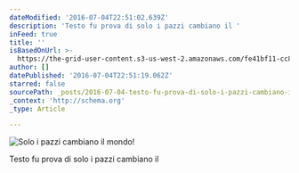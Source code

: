 ```yaml
---
dateModified: '2016-07-04T22:51:02.639Z'
description: 'Testo fu prova di solo i pazzi cambiano il '
inFeed: true
title: ''
isBasedOnUrl: >-
  https://the-grid-user-content.s3-us-west-2.amazonaws.com/fe41bf11-cc84-4a4d-91b5-f60e6b9012cb.png
author: []
datePublished: '2016-07-04T22:51:19.062Z'
starred: false
sourcePath: _posts/2016-07-04-testo-fu-prova-di-solo-i-pazzi-cambiano-il.md
_context: 'http://schema.org'
_type: Article

---
```

![Solo i pazzi cambiano il mondo!](https://imgflo.herokuapp.com/graph/vahj1ThiexotieMo/e86df309fe643018f8b2a3a8d9befae2/croprotate.png?cropheight=626&cropwidth=1899&degrees=0&input=https://the-grid-user-content.s3-us-west-2.amazonaws.com/fe41bf11-cc84-4a4d-91b5-f60e6b9012cb.png&x=0&y=0)

Testo fu prova di solo i pazzi cambiano il
